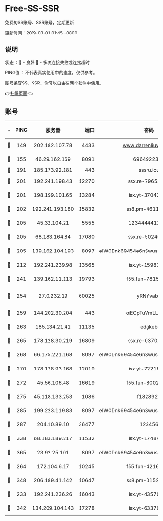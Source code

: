 # Free-SS-SSR

免费的SS账号、SSR账号，定期更新

更新时间：2019-03-03 01:45 +0800

## 说明

状态     ：🙂 - 良好 🙁 - 多次连接失败或连接超时

PING值   ：不代表真实使用中的速度，仅供参考。

账号兼容SS、SSR，你可以自由在两个软件中使用。

👉[扫码页面](https://liesauer.github.io/free-ss-ssr.github.io/)👈

## 账号

|-|PING|服务器|端口|密码|加密方式|区域|
|:----:|:----:|:-----:|-----:|:----:|:----:|:----:|
|🙂|149|202.182.107.78|4433|www.darrenliuwei.com|aes-256-cfb|JP|
|🙂|155|46.29.162.169|8091|6964922356|aes-256-cfb|RU|
|🙂|191|185.173.92.181|443|sssru.icu|rc4-md5|RU|
|🙂|201|192.241.198.43|12270|ssx.re-79653159|aes-256-cfb|US|
|🙂|201|198.199.101.65|13284|isx.yt-37043083|aes-256-cfb|US|
|🙂|202|192.241.193.180|15832|ss8.pm-46115453|aes-256-cfb|US|
|🙂|205|45.32.104.21|5555|1234444411111|aes-256-cfb|SG|
|🙂|205|68.183.164.84|17080|ssx.re-50240519|aes-256-cfb|US|
|🙂|205|139.162.104.193|8097|eIW0Dnk69454e6nSwuspv9DmS201tQ0D|aes-256-cfb|JP|
|🙂|212|192.241.239.98|13565|isx.yt-15981055|aes-256-cfb|US|
|🙂|241|139.162.11.113|19793|f55.fun-78151290|aes-256-cfb|SG|
|🙂|254|27.0.232.19|60025|yRNYvabB|xchacha20-ietf-poly1305|HK|
|🙂|259|144.202.30.204|443|oiECpTuVmLLxk4Ts|aes-256-cfb|US|
|🙂|263|185.134.21.41|11135|edgkeb|aes-256-cfb|GB|
|🙂|265|178.128.30.219|16809|ssx.re-03702185|aes-256-cfb|SG|
|🙂|268|66.175.221.168|8097|eIW0Dnk69454e6nSwuspv9DmS201tQ0D|aes-256-cfb|US|
|🙂|270|178.128.93.168|12019|isx.yt-72216757|aes-256-cfb|SG|
|🙂|272|45.56.106.48|16619|f55.fun-80021142|aes-256-cfb|US|
|🙂|275|45.118.133.253|1086|f1828920|aes-256-cfb|SG|
|🙂|285|199.223.119.83|8097|eIW0Dnk69454e6nSwuspv9DmS201tQ0D|aes-256-cfb|US|
|🙂|287|204.10.89.10|36477|123456|aes-256-cfb|US|
|🙂|338|68.183.189.217|11532|isx.yt-17484658|aes-256-cfb|SG|
|🙂|365|23.92.25.101|8097|eIW0Dnk69454e6nSwuspv9DmS201tQ0D|aes-256-cfb|US|
|🙂|264|172.104.6.17|10245|f55.fun-42164913|aes-256-cfb|US|
|🙂|348|206.189.41.142|10647|ss8.pm-01527155|aes-256-cfb|SG|
|🙁|233|192.241.236.26|16043|isx.yt-43570413|aes-256-cfb|US|
|🙁|342|134.209.104.143|17278|isx.yt-63370045|aes-256-cfb|SG|
